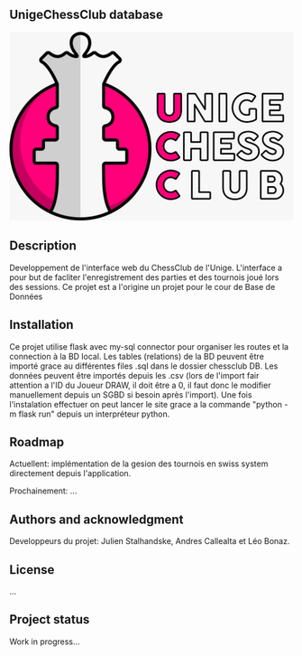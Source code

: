 ## UnigeChessClub database
![LOGO](CODE\static\UCC_Logo2.jpeg)

## Description
Developpement de l'interface web du ChessClub de l'Unige.
L'interface a pour but de facliter l'enregistrement des parties et des tournois joué lors des sessions.
Ce projet est a l'origine un projet pour le cour de Base de Données


## Installation
Ce projet utilise flask avec my-sql connector pour organiser les routes et la connection à la BD local.
Les tables (relations) de la BD peuvent être importé grace au différentes files .sql dans le dossier chessclub DB. Les données peuvent être importés depuis les .csv (lors de l'import fair attention a l'ID du Joueur DRAW, il doit être a 0, il faut donc le modifier manuellement depuis un SGBD si besoin après l'import).
Une fois l'instalation effectuer on peut lancer le site grace a la commande "python -m flask run" depuis un interpréteur python.

## Roadmap
Actuellent: implémentation de la gesion des tournois en swiss system directement depuis l'application.

Prochainement: ...

## Authors and acknowledgment
Developpeurs du projet: Julien Stalhandske, Andres Callealta et Léo Bonaz.

## License
...

## Project status
Work in progress...
